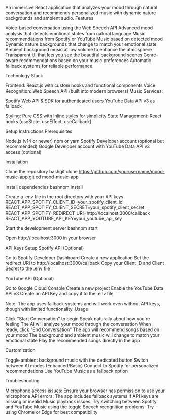 An immersive React application that analyzes your mood through natural conversation and recommends personalized music with dynamic nature backgrounds and ambient audio.
Features

Voice-based conversation using the Web Speech API
Advanced mood analysis that detects emotional states from natural language
Music recommendations from Spotify or YouTube Music based on detected mood
Dynamic nature backgrounds that change to match your emotional state
Ambient background music at low volume to enhance the atmosphere
Transparent UI that lets you see the beautiful background scenes
Genre-aware recommendations based on your music preferences
Automatic fallback systems for reliable performance

Technology Stack

Frontend: React.js with custom hooks and functional components
Voice Recognition: Web Speech API (built into modern browsers)
Music Services:

Spotify Web API & SDK for authenticated users
YouTube Data API v3 as fallback


Styling: Pure CSS with inline styles for simplicity
State Management: React hooks (useState, useEffect, useCallback)

Setup Instructions
Prerequisites

Node.js (v14 or newer)
npm or yarn
Spotify Developer account (optional but recommended)
Google Developer account with YouTube Data API v3 access (optional)

Installation

Clone the repository
bashgit clone https://github.com/yourusername/mood-music-app.git
cd mood-music-app

Install dependencies
bashnpm install

Create a .env file in the root directory with your API keys
REACT_APP_SPOTIFY_CLIENT_ID=your_spotify_client_id
REACT_APP_SPOTIFY_CLIENT_SECRET=your_spotify_client_secret
REACT_APP_SPOTIFY_REDIRECT_URI=http://localhost:3000/callback
REACT_APP_YOUTUBE_API_KEY=your_youtube_api_key

Start the development server
bashnpm start

Open http://localhost:3000 in your browser

API Keys Setup
Spotify API (Optional)

Go to Spotify Developer Dashboard
Create a new application
Set the redirect URI to http://localhost:3000/callback
Copy your Client ID and Client Secret to the .env file

YouTube API (Optional)

Go to Google Cloud Console
Create a new project
Enable the YouTube Data API v3
Create an API Key and copy it to the .env file

Note: The app uses fallback systems and will work even without API keys, though with limited functionality.
Usage

Click "Start Conversation" to begin
Speak naturally about how you're feeling
The AI will analyze your mood through the conversation
When ready, click "End Conversation"
The app will recommend songs based on your mood
The background and ambient music will change to match your emotional state
Play the recommended songs directly in the app

Customization

Toggle ambient background music with the dedicated button
Switch between AI modes (Enhanced/Basic)
Connect to Spotify for personalized recommendations
Use YouTube Music as a fallback option

Troubleshooting

Microphone access issues: Ensure your browser has permission to use your microphone
API errors: The app includes fallback systems if API keys are missing or invalid
Music playback issues: Try switching between Spotify and YouTube Music using the toggle
Speech recognition problems: Try using Chrome or Edge for best compatibility

